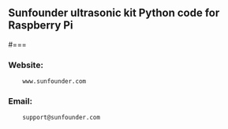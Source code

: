 ## Sunfounder ultrasonic kit Python code for Raspberry Pi
#===
### Website:
		www.sunfounder.com
### Email:
		support@sunfounder.com

